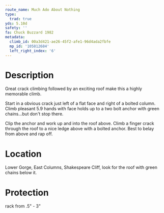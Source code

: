 ```yaml
---
route_name: Much Ado About Nothing
type:
  trad: true
yds: 5.10d
safety: ''
fa: Chuck Buzzard 1982
metadata:
  climb_id: 00a3d421-ae26-45f2-afe1-96d4ada2fbfe
  mp_id: '105812684'
  left_right_index: '6'
---
```

# Description
Great crack climbing followed by an exciting roof make this a highly memorable climb.

Start in a obvious crack just left of a flat face and right of a bolted column. Climb pleasant 5.9 hands with face holds up to a two bolt anchor with green chains...but don't stop there.

Clip the anchor and work up and into the roof above. Climb a finger crack through the roof to a nice ledge above with a bolted anchor. Best to belay from above and rap off.

# Location
Lower Gorge, East Columns, Shakespeare Cliff, look for the roof with green chains below it.

# Protection
rack from .5" - 3"
